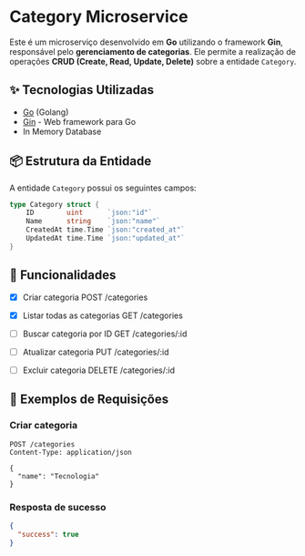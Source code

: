 # Category Microservice

Este é um microserviço desenvolvido em **Go** utilizando o framework **Gin**, responsável pelo **gerenciamento de categorias**. Ele permite a realização de operações **CRUD (Create, Read, Update, Delete)** sobre a entidade `Category`.

## ✨ Tecnologias Utilizadas

- [Go](https://golang.org/) (Golang)
- [Gin](https://gin-gonic.com/) - Web framework para Go
- In Memory Database

## 📦 Estrutura da Entidade

A entidade `Category` possui os seguintes campos:

```go
type Category struct {
    ID        uint      `json:"id"`
    Name      string    `json:"name"`
    CreatedAt time.Time `json:"created_at"`
    UpdatedAt time.Time `json:"updated_at"`
}
```

## 🔧 Funcionalidades

- [X] Criar categoria POST /categories

- [X] Listar todas as categorias GET /categories

- [ ] Buscar categoria por ID GET /categories/:id

- [ ] Atualizar categoria PUT /categories/:id

- [ ] Excluir categoria DELETE /categories/:id

## 📮 Exemplos de Requisições

### Criar categoria
``` http
POST /categories
Content-Type: application/json

{
  "name": "Tecnologia"
}
```

### Resposta de sucesso
``` json
{
  "success": true
}
```
